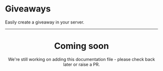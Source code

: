 # Giveaways

Easily create a giveaway in your server.

---
<center><h1>Coming soon</h1></center>
<center>We're still working on adding this documentation file - please check back later or raise a PR.</center>